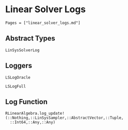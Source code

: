 # Linear Solver Logs

```@contents
Pages = ["linear_solver_logs.md"]
```


## Abstract Types

```@docs
LinSysSolverLog
```

## Loggers

```@docs
LSLogOracle

LSLogFull
```

## Log Function

```@docs
RLinearAlgebra.log_update!(::Nothing,::LinSysSampler,::AbstractVector,::Tuple,
  ::Int64,::Any,::Any)
```
